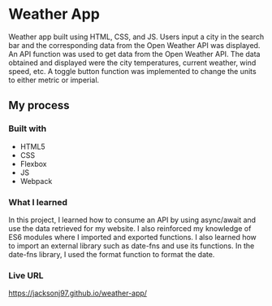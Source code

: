 # Weather App

Weather app built using HTML, CSS, and JS. Users input a city in the search bar and the corresponding data from the Open Weather API was displayed. An API function was used to get data from the Open Weather API. The data obtained and displayed were the city temperatures, current weather, wind speed, etc. A toggle button function was implemented to change the units to either metric or imperial.

## My process

### Built with

- HTML5
- CSS
- Flexbox
- JS
- Webpack

### What I learned

In this project, I learned how to consume an API by using async/await and use the data retrieved for my website. I also reinforced my knowledge of ES6 modules where I imported and exported functions. I also learned how to import an external library such as date-fns and use its functions. In the date-fns library, I used the format function to format the date.

### Live URL

https://jacksonj97.github.io/weather-app/
